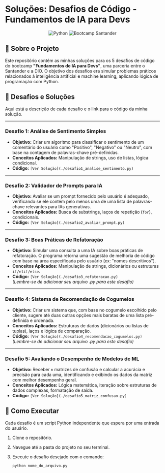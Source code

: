# Soluções: Desafios de Código - Fundamentos de IA para Devs

<div align="center">
  <img src="https://img.shields.io/badge/Python-3776AB?style=for-the-badge&logo=python&logoColor=white" alt="Python">
  <img src="https://img.shields.io/badge/Bootcamp-Santander%20%7C%20DIO-EC0B2B?style=for-the-badge&logo=santander&logoColor=white" alt="Bootcamp Santander">
</div>

## 📖 Sobre o Projeto

Este repositório contém as minhas soluções para os 5 desafios de código do bootcamp **"Fundamentos de IA para Devs"**, uma parceria entre o Santander e a DIO. O objetivo dos desafios era simular problemas práticos relacionados à inteligência artificial e machine learning, aplicando lógica de programação com Python.

## 🚀 Desafios e Soluções

Aqui está a descrição de cada desafio e o link para o código da minha solução.

---

### Desafio 1: Análise de Sentimento Simples

* **Objetivo:** Criar um algoritmo para classificar o sentimento de um comentário do usuário como "Positivo", "Negativo" ou "Neutro", com base na contagem de palavras-chave pré-definidas.
* **Conceitos Aplicados:** Manipulação de strings, uso de listas, lógica condicional.
* **Código:** `[Ver Solução](./desafio1_analise_sentimento.py)`

---

### Desafio 2: Validador de Prompts para IA

* **Objetivo:** Avaliar se um prompt fornecido pelo usuário é adequado, verificando se ele contém pelo menos uma de uma lista de palavras-chave relevantes para IAs generativas.
* **Conceitos Aplicados:** Busca de substrings, laços de repetição (`for`), condicionais.
* **Código:** `[Ver Solução](./desafio2_avaliar_prompt.py)`

---

### Desafio 3: Boas Práticas de Refatoração

* **Objetivo:** Simular uma consulta a uma IA sobre boas práticas de refatoração. O programa retorna uma sugestão de melhoria de código com base na área especificada pelo usuário (ex: "nomes descritivos").
* **Conceitos Aplicados:** Manipulação de strings, dicionários ou estruturas `if/elif/else`.
* **Código:** `[Ver Solução](./desafio3_refatoracao.py)`  
    *(Lembre-se de adicionar seu arquivo .py para este desafio)*

---

### Desafio 4: Sistema de Recomendação de Cogumelos

* **Objetivo:** Criar um sistema que, com base no cogumelo escolhido pelo cliente, sugere até duas outras opções mais baratas de uma lista pré-definida e ordenada.
* **Conceitos Aplicados:** Estruturas de dados (dicionários ou listas de tuplas), laços e lógica de comparação.
* **Código:** `[Ver Solução](./desafio4_recomendacao_cogumelos.py)`  
    *(Lembre-se de adicionar seu arquivo .py para este desafio)*

---

### Desafio 5: Avaliando o Desempenho de Modelos de ML

* **Objetivo:** Receber `n` matrizes de confusão e calcular a acurácia e precisão para cada uma, identificando e exibindo os dados da matriz com melhor desempenho geral.
* **Conceitos Aplicados:** Lógica matemática, iteração sobre estruturas de dados complexas, formatação de saída.
* **Código:** `[Ver Solução](./desafio5_matriz_confusao.py)`

## 🚀 Como Executar

Cada desafio é um script Python independente que espera por uma entrada do usuário.

1. Clone o repositório.
2. Navegue até a pasta do projeto no seu terminal.
3. Execute o desafio desejado com o comando:
   
   ```bash
   python nome_do_arquivo.py
   ```
